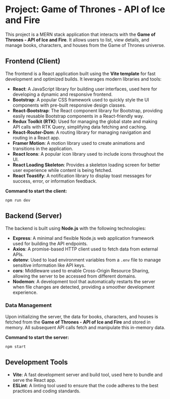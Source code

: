 <!DOCTYPE html>
<html lang="en">
<head>
  <meta charset="UTF-8">
  <meta name="viewport" content="width=device-width, initial-scale=1.0">
</head>
<body>
  <h1>Project: Game of Thrones - API of Ice and Fire </h1>
  <p>This project is a MERN stack application that interacts with the <strong>Game of Thrones - API of Ice and Fire</strong>. It allows users to list, view details, and manage books, characters, and houses from the Game of Thrones universe.</p>

  <h2>Frontend (Client)</h2>
  <p>The frontend is a React application built using the <strong>Vite template</strong> for fast development and optimized builds. It leverages modern libraries and tools:</p>
  <ul>
    <li><strong>React</strong>: A JavaScript library for building user interfaces, used here for developing a dynamic and responsive frontend.</li>
    <li><strong>Bootstrap</strong>: A popular CSS framework used to quickly style the UI components with pre-built responsive design classes.</li>
    <li><strong>React-Bootstrap</strong>: The React component library for Bootstrap, providing easily reusable Bootstrap components in a React-friendly way.</li>
    <li><strong>Redux Toolkit (RTK)</strong>: Used for managing the global state and making API calls with RTK Query, simplifying data fetching and caching.</li>
    <li><strong>React-Router-Dom</strong>: A routing library for managing navigation and routing in a React app.</li>
    <li><strong>Framer Motion</strong>: A motion library used to create animations and transitions in the application.</li>
    <li><strong>React Icons</strong>: A popular icon library used to include icons throughout the UI.</li>
    <li><strong>React Loading Skeleton</strong>: Provides a skeleton loading screen for better user experience while content is being fetched.</li>
    <li><strong>React Toastify</strong>: A notification library to display toast messages for success, error, or information feedback.</li>
  </ul>
  <p><strong>Command to start the client:</strong></p>
  <pre><code>npm run dev</code></pre>

  <h2>Backend (Server)</h2>
  <p>The backend is built using <strong>Node.js</strong> with the following technologies:</p>
  <ul>
    <li><strong>Express</strong>: A minimal and flexible Node.js web application framework used for building the API endpoints.</li>
    <li><strong>Axios</strong>: A promise-based HTTP client used to fetch data from external APIs.</li>
    <li><strong>dotenv</strong>: Used to load environment variables from a <code>.env</code> file to manage sensitive information like API keys.</li>
    <li><strong>cors</strong>: Middleware used to enable Cross-Origin Resource Sharing, allowing the server to be accessed from different domains.</li>
    <li><strong>Nodemon</strong>: A development tool that automatically restarts the server when file changes are detected, providing a smoother development experience.</li>
  </ul>
  <h3>Data Management</h3>
  <p>Upon initializing the server, the data for books, characters, and houses is fetched from the <strong>Game of Thrones - API of Ice and Fire</strong> and stored in memory. All subsequent API calls fetch and manipulate this in-memory data.</p>
  
  <p><strong>Command to start the server:</strong></p>
  <pre><code>npm start</code></pre>

  <h2>Development Tools</h2>
  <ul>
    <li><strong>Vite</strong>: A fast development server and build tool, used here to bundle and serve the React app.</li>
    <li><strong>ESLint</strong>: A linting tool used to ensure that the code adheres to the best practices and coding standards.</li>
  </ul>

</body>
</html>
